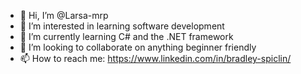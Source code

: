 - 👋 Hi, I’m @Larsa-mrp
- 👀 I’m interested in learning software development
- 🌱 I’m currently learning C# and the .NET framework
- 💞️ I’m looking to collaborate on anything beginner friendly
- 📫 How to reach me: https://www.linkedin.com/in/bradley-spiclin/

<!---
Larsa-mrp/Larsa-mrp is a ✨ special ✨ repository because its `README.md` (this file) appears on your GitHub profile.
You can click the Preview link to take a look at your changes.
--->
